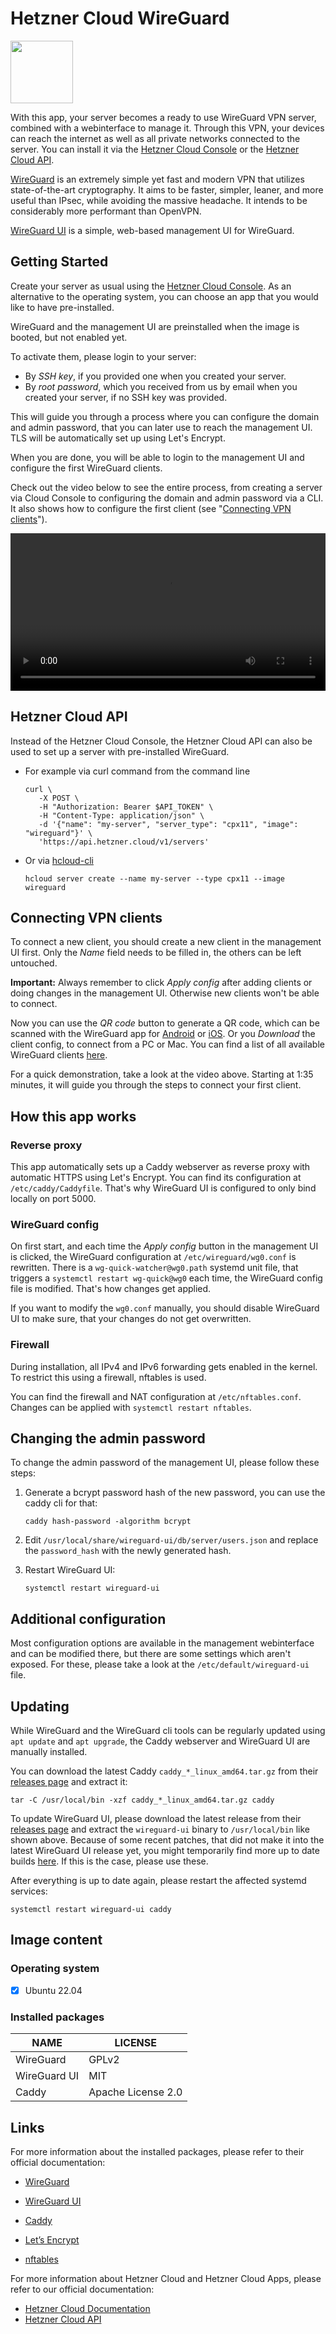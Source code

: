 # Hetzner Cloud WireGuard

<img src="images/wireguard-logo.png" height="100px">

With this app, your server becomes a ready to use WireGuard VPN server, combined with a webinterface to manage it. Through this VPN, your devices can reach the internet as well as all private networks connected to the server.
You can install it via the [Hetzner Cloud Console](https://console.hetzner.cloud) or the [Hetzner Cloud API](https://docs.hetzner.cloud/#servers-create-a-server).

[WireGuard](https://www.wireguard.com/) is an extremely simple yet fast and modern VPN that utilizes state-of-the-art cryptography. It aims to be faster, simpler, leaner, and more useful than IPsec, while avoiding the massive headache. It intends to be considerably more performant than OpenVPN.

[WireGuard UI](https://github.com/ngoduykhanh/wireguard-ui) is a simple, web-based management UI for WireGuard.

## Getting Started

Create your server as usual using the [Hetzner Cloud Console](https://console.hetzner.cloud). As an alternative to the operating system, you can choose an app that you would like to have pre-installed.

WireGuard and the management UI are preinstalled when the image is booted, but not enabled yet.

To activate them, please login to your server:

- By _SSH key_, if you provided one when you created your server.
- By _root password_, which you received from us by email when you created your server, if no SSH key was provided.

This will guide you through a process where you can configure the domain and admin password, that you can later use to reach the management UI. TLS will be automatically set up using Let's Encrypt.

When you are done, you will be able to login to the management UI and configure the first WireGuard clients.

Check out the video below to see the entire process, from creating a server via Cloud Console to configuring the domain and admin password via a CLI. It also shows how to configure the first client (see "[Connecting VPN clients](#connecting-vpn-clients)").

<video src="https://user-images.githubusercontent.com/84835304/189336266-c34aa7c6-a6ea-4809-b72e-78bcd5afe1d6.mp4" width="100%" controls>
  Hetzner App WireGuard
</video>

## Hetzner Cloud API

Instead of the Hetzner Cloud Console, the Hetzner Cloud API can also be used to set up a server with pre-installed WireGuard.

- For example via curl command from the command line

  ```
  curl \
     -X POST \
     -H "Authorization: Bearer $API_TOKEN" \
     -H "Content-Type: application/json" \
     -d '{"name": "my-server", "server_type": "cpx11", "image": "wireguard"}' \
     'https://api.hetzner.cloud/v1/servers'
  ```

- Or via [hcloud-cli](https://github.com/hetznercloud/cli)

  ```
  hcloud server create --name my-server --type cpx11 --image wireguard
  ```

## Connecting VPN clients

To connect a new client, you should create a new client in the management UI first. Only the _Name_ field needs to be filled in, the others can be left untouched.

**Important:** Always remember to click _Apply config_ after adding clients or doing changes in the management UI. Otherwise new clients won't be able to connect.

Now you can use the _QR code_ button to generate a QR code, which can be scanned with the WireGuard app for [Android](https://play.google.com/store/apps/details?id=com.wireguard.android) or [iOS](https://itunes.apple.com/us/app/wireguard/id1441195209?ls=1&mt=8). Or you _Download_ the client config, to connect from a PC or Mac. You can find a list of all available WireGuard clients [here](https://www.wireguard.com/install/).

For a quick demonstration, take a look at the video above. Starting at 1:35 minutes, it will guide you through the steps to connect your first client.

## How this app works

### Reverse proxy

This app automatically sets up a Caddy webserver as reverse proxy with automatic HTTPS using Let's Encrypt. You can find its configuration at `/etc/caddy/Caddyfile`. That's why WireGuard UI is configured to only bind locally on port 5000.

### WireGuard config

On first start, and each time the _Apply config_ button in the management UI is clicked, the WireGuard configuration at `/etc/wireguard/wg0.conf` is rewritten. There is a `wg-quick-watcher@wg0.path` systemd unit file, that triggers a `systemctl restart wg-quick@wg0` each time, the WireGuard config file is modified. That's how changes get applied.

If you want to modify the `wg0.conf` manually, you should disable WireGuard UI to make sure, that your changes do not get overwritten.

### Firewall

During installation, all IPv4 and IPv6 forwarding gets enabled in the kernel. To restrict this using a firewall, nftables is used.

You can find the firewall and NAT configuration at `/etc/nftables.conf`. Changes can be applied with `systemctl restart nftables`.

## Changing the admin password

To change the admin password of the management UI, please follow these steps:

1. Generate a bcrypt password hash of the new password, you can use the caddy cli for that:

   ```
   caddy hash-password -algorithm bcrypt
   ```

2. Edit `/usr/local/share/wireguard-ui/db/server/users.json` and replace the `password_hash` with the newly generated hash.

3. Restart WireGuard UI:

   ```
   systemctl restart wireguard-ui
   ```

## Additional configuration

Most configuration options are available in the management webinterface and can be modified there, but there are some settings which aren't exposed. For these, please take a look at the `/etc/default/wireguard-ui` file.

## Updating

While WireGuard and the WireGuard cli tools can be regularly updated using `apt update` and `apt upgrade`, the Caddy webserver and WireGuard UI are manually installed.

You can download the latest Caddy `caddy_*_linux_amd64.tar.gz` from their [releases page](https://github.com/caddyserver/caddy/releases) and extract it:

```
tar -C /usr/local/bin -xzf caddy_*_linux_amd64.tar.gz caddy
```

To update WireGuard UI, please download the latest release from their [releases page](https://github.com/ngoduykhanh/wireguard-ui/releases) and extract the `wireguard-ui` binary to `/usr/local/bin` like shown above. Because of some recent patches, that did not make it into the latest WireGuard UI release yet, you might temporarily find more up to date builds [here](https://github.com/MarcusWichelmann/wireguard-ui/releases). If this is the case, please use these.

After everything is up to date again, please restart the affected systemd services:

```
systemctl restart wireguard-ui caddy
```

## Image content

### Operating system

- [x] Ubuntu 22.04

### Installed packages

| NAME         | LICENSE            |
| ------------ | ------------------ |
| WireGuard    | GPLv2              |
| WireGuard UI | MIT                |
| Caddy        | Apache License 2.0 |

## Links

For more information about the installed packages, please refer to their official documentation:

- [WireGuard](https://www.wireguard.com/)
- [WireGuard UI](https://github.com/ngoduykhanh/wireguard-ui/blob/master/README.md)
- [Caddy](https://caddyserver.com/docs/)

- [Let’s Encrypt](https://letsencrypt.org/docs/)
- [nftables](https://wiki.nftables.org/wiki-nftables/index.php/Main_Page)

For more information about Hetzner Cloud and Hetzner Cloud Apps, please refer to our official documentation:

- [Hetzner Cloud Documentation](https://docs.hetzner.com/cloud/)
- [Hetzner Cloud API](https://docs.hetzner.cloud/)

